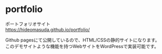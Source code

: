 # portfolio
ポートフォリオサイト  
https://hideomasuda.github.io/portfolio/  
  
Github pagesにて公開しているので、HTML/CSSの静的サイトになります。  
このデモサイトような機能を持つWebサイトをWordPressで実装可能です。